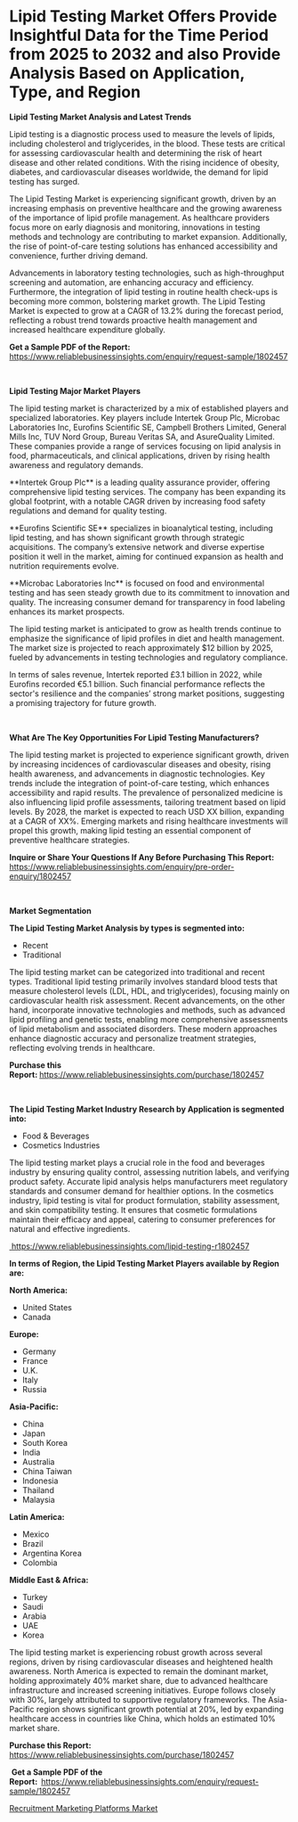 <p><h1>Lipid Testing Market Offers Provide Insightful Data for the Time Period from 2025 to 2032 and also Provide Analysis Based on Application, Type, and Region</h1></p><p><strong>Lipid Testing Market Analysis and Latest Trends</strong></p>
<p><p>Lipid testing is a diagnostic process used to measure the levels of lipids, including cholesterol and triglycerides, in the blood. These tests are critical for assessing cardiovascular health and determining the risk of heart disease and other related conditions. With the rising incidence of obesity, diabetes, and cardiovascular diseases worldwide, the demand for lipid testing has surged.</p><p>The Lipid Testing Market is experiencing significant growth, driven by an increasing emphasis on preventive healthcare and the growing awareness of the importance of lipid profile management. As healthcare providers focus more on early diagnosis and monitoring, innovations in testing methods and technology are contributing to market expansion. Additionally, the rise of point-of-care testing solutions has enhanced accessibility and convenience, further driving demand.</p><p>Advancements in laboratory testing technologies, such as high-throughput screening and automation, are enhancing accuracy and efficiency. Furthermore, the integration of lipid testing in routine health check-ups is becoming more common, bolstering market growth. The Lipid Testing Market is expected to grow at a CAGR of 13.2% during the forecast period, reflecting a robust trend towards proactive health management and increased healthcare expenditure globally.</p></p>
<p><strong>Get a Sample PDF of the Report:&nbsp;</strong> <a href="https://www.reliablebusinessinsights.com/enquiry/request-sample/1802457?utm_campaign=3316&utm_medium=2&utm_source=Github&utm_content=ia&utm_term=10032025&utm_id=lipid-testing">https://www.reliablebusinessinsights.com/enquiry/request-sample/1802457</a></p>
<p>&nbsp;</p>
<p><strong>Lipid Testing Major Market Players</strong></p>
<p><p>The lipid testing market is characterized by a mix of established players and specialized laboratories. Key players include Intertek Group Plc, Microbac Laboratories Inc, Eurofins Scientific SE, Campbell Brothers Limited, General Mills Inc, TUV Nord Group, Bureau Veritas SA, and AsureQuality Limited. These companies provide a range of services focusing on lipid analysis in food, pharmaceuticals, and clinical applications, driven by rising health awareness and regulatory demands.</p><p>**Intertek Group Plc** is a leading quality assurance provider, offering comprehensive lipid testing services. The company has been expanding its global footprint, with a notable CAGR driven by increasing food safety regulations and demand for quality testing.</p><p>**Eurofins Scientific SE** specializes in bioanalytical testing, including lipid testing, and has shown significant growth through strategic acquisitions. The company’s extensive network and diverse expertise position it well in the market, aiming for continued expansion as health and nutrition requirements evolve.</p><p>**Microbac Laboratories Inc** is focused on food and environmental testing and has seen steady growth due to its commitment to innovation and quality. The increasing consumer demand for transparency in food labeling enhances its market prospects.</p><p>The lipid testing market is anticipated to grow as health trends continue to emphasize the significance of lipid profiles in diet and health management. The market size is projected to reach approximately $12 billion by 2025, fueled by advancements in testing technologies and regulatory compliance.</p><p>In terms of sales revenue, Intertek reported £3.1 billion in 2022, while Eurofins recorded €5.1 billion. Such financial performance reflects the sector's resilience and the companies’ strong market positions, suggesting a promising trajectory for future growth.</p></p>
<p>&nbsp;</p>
<p><strong>What Are The Key Opportunities For Lipid Testing Manufacturers?</strong></p>
<p><p>The lipid testing market is projected to experience significant growth, driven by increasing incidences of cardiovascular diseases and obesity, rising health awareness, and advancements in diagnostic technologies. Key trends include the integration of point-of-care testing, which enhances accessibility and rapid results. The prevalence of personalized medicine is also influencing lipid profile assessments, tailoring treatment based on lipid levels. By 2028, the market is expected to reach USD XX billion, expanding at a CAGR of XX%. Emerging markets and rising healthcare investments will propel this growth, making lipid testing an essential component of preventive healthcare strategies.</p></p>
<p><strong>Inquire or Share Your Questions If Any Before Purchasing This Report:</strong> <a href="https://www.reliablebusinessinsights.com/enquiry/pre-order-enquiry/1802457?utm_campaign=3316&utm_medium=2&utm_source=Github&utm_content=ia&utm_term=10032025&utm_id=lipid-testing">https://www.reliablebusinessinsights.com/enquiry/pre-order-enquiry/1802457</a></p>
<p>&nbsp;</p>
<p><strong>Market Segmentation</strong></p>
<p><strong>The Lipid Testing Market Analysis by types is segmented into:</strong></p>
<p><ul><li>Recent</li><li>Traditional</li></ul></p>
<p><p>The lipid testing market can be categorized into traditional and recent types. Traditional lipid testing primarily involves standard blood tests that measure cholesterol levels (LDL, HDL, and triglycerides), focusing mainly on cardiovascular health risk assessment. Recent advancements, on the other hand, incorporate innovative technologies and methods, such as advanced lipid profiling and genetic tests, enabling more comprehensive assessments of lipid metabolism and associated disorders. These modern approaches enhance diagnostic accuracy and personalize treatment strategies, reflecting evolving trends in healthcare.</p></p>
<p><strong>Purchase this Report:&nbsp;</strong><a href="https://www.reliablebusinessinsights.com/purchase/1802457?utm_campaign=3316&utm_medium=2&utm_source=Github&utm_content=ia&utm_term=10032025&utm_id=lipid-testing">https://www.reliablebusinessinsights.com/purchase/1802457</a></p>
<p>&nbsp;</p>
<p><strong>The Lipid Testing Market Industry Research by Application is segmented into:</strong></p>
<p><ul><li>Food & Beverages</li><li>Cosmetics Industries</li></ul></p>
<p><p>The lipid testing market plays a crucial role in the food and beverages industry by ensuring quality control, assessing nutrition labels, and verifying product safety. Accurate lipid analysis helps manufacturers meet regulatory standards and consumer demand for healthier options. In the cosmetics industry, lipid testing is vital for product formulation, stability assessment, and skin compatibility testing. It ensures that cosmetic formulations maintain their efficacy and appeal, catering to consumer preferences for natural and effective ingredients.</p></p>
<p><a href="https://www.reliablebusinessinsights.com/lipid-testing-r1802457?utm_campaign=3316&utm_medium=2&utm_source=Github&utm_content=ia&utm_term=10032025&utm_id=lipid-testing">&nbsp;https://www.reliablebusinessinsights.com/lipid-testing-r1802457</a></p>
<p><strong>In terms of Region, the Lipid Testing Market Players available by Region are:</strong></p>
<p>
    <p> <strong> North America: </strong>
        <ul>
            <li>United States</li>
            <li>Canada</li>
        </ul>
        </p> 
    <p> <strong> Europe: </strong>
        <ul>
            <li>Germany</li>
            <li>France</li>
            <li>U.K.</li>
            <li>Italy</li>
            <li>Russia</li>
        </ul>
        </p> 
    <p> <strong> Asia-Pacific: </strong>
        <ul>
            <li>China</li>
            <li>Japan</li>
            <li>South Korea</li>
            <li>India</li>
            <li>Australia</li>
            <li>China Taiwan</li>
            <li>Indonesia</li>
            <li>Thailand</li>
            <li>Malaysia</li>
        </ul>
        </p> 
    <p> <strong> Latin America: </strong>
        <ul>
            <li>Mexico</li>
            <li>Brazil</li>
            <li>Argentina Korea</li>
            <li>Colombia</li>
        </ul>
        </p> 
    <p> <strong> Middle East & Africa: </strong>
        <ul>
            <li>Turkey</li>
            <li>Saudi</li>
            <li>Arabia</li>
            <li>UAE</li>
            <li>Korea</li>
        </ul>
    </p>
    </p>
<p><p>The lipid testing market is experiencing robust growth across several regions, driven by rising cardiovascular diseases and heightened health awareness. North America is expected to remain the dominant market, holding approximately 40% market share, due to advanced healthcare infrastructure and increased screening initiatives. Europe follows closely with 30%, largely attributed to supportive regulatory frameworks. The Asia-Pacific region shows significant growth potential at 20%, led by expanding healthcare access in countries like China, which holds an estimated 10% market share.</p></p>
<p><strong>Purchase this Report: </strong><a href="https://www.reliablebusinessinsights.com/purchase/1802457?utm_campaign=3316&utm_medium=2&utm_source=Github&utm_content=ia&utm_term=10032025&utm_id=lipid-testing">https://www.reliablebusinessinsights.com/purchase/1802457</a></p>
<p>&nbsp;<strong>Get a Sample PDF of the Report:&nbsp;&nbsp;</strong><a href="https://www.reliablebusinessinsights.com/enquiry/request-sample/1802457?utm_campaign=3316&utm_medium=2&utm_source=Github&utm_content=ia&utm_term=10032025&utm_id=lipid-testing">https://www.reliablebusinessinsights.com/enquiry/request-sample/1802457</a></p>
<p><strong></strong></p>
<p><p><a href="https://github.com/joshuagarcia509/Market-Research-Report-List-1/blob/main/recruitment-marketing-platforms-market.md?utm_campaign=3316&utm_medium=2&utm_source=Github&utm_content=ia&utm_term=10032025&utm_id=lipid-testing">Recruitment Marketing Platforms Market</a></p></p>
